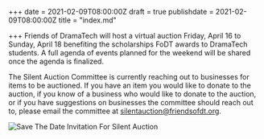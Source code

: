 +++
date = 2021-02-09T08:00:00Z
draft = true
publishdate = 2021-02-09T08:00:00Z
title = "index.md"

+++
Friends of DramaTech will host a virtual auction Friday, April 16 to Sunday, April 18 benefiting the scholarships FoDT awards to DramaTech students. A full agenda of events planned for the weekend will be shared once the agenda is finalized.

The Silent Auction Committee is currently reaching out to businesses for items to be auctioned. If you have an item you would like to donate to the auction, if you know of a business who would like to donate to the auction, or if you have suggestions on businesses the committee should reach out to, please email the committee at [silentauction@friendsofdt.org](mailto:silentauction@friendsofdt.org).

![Save The Date Invitation For Silent Auction](/uploads/save-the-date-v4.png "Save The Date")